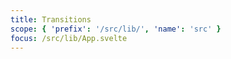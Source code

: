 ```yaml
---
title: Transitions
scope: { 'prefix': '/src/lib/', 'name': 'src' }
focus: /src/lib/App.svelte
---
```


